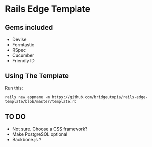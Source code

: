 Rails Edge Template
============================

Gems included
-----------------------------

* Devise
* Formtastic
* RSpec
* Cucumber
* Friendly ID 

                                                                                                         
Using The Template
-----------------------------

Run this: 

    rails new appname -m https://github.com/bridgeutopia/rails-edge-template/blob/master/template.rb

TO DO
-----------------------------

* Not sure. Choose a CSS framework? 
* Make PostgreSQL optional
* Backbone.js ?

                                  


    

                                                                        